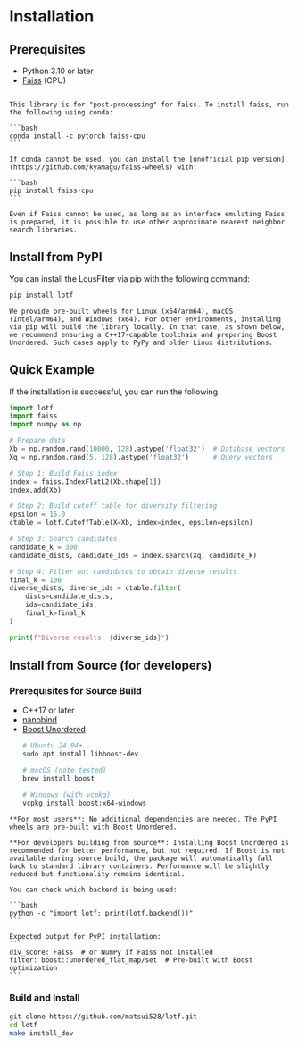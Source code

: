 # Installation

## Prerequisites

- Python 3.10 or later
- [Faiss](https://github.com/facebookresearch/faiss) (CPU)

````{note}

This library is for "post-processing" for faiss. To install faiss, run the following using conda:

```bash
conda install -c pytorch faiss-cpu
```

If conda cannot be used, you can install the [unofficial pip version](https://github.com/kyamagu/faiss-wheels) with:

```bash
pip install faiss-cpu
```

Even if Faiss cannot be used, as long as an interface emulating Faiss is prepared, it is possible to use other approximate nearest neighbor search libraries.
````





## Install from PyPI

You can install the LousFilter via pip with the following command:


```bash
pip install lotf
```

````{note}
We provide pre-built wheels for Linux (x64/arm64), macOS (Intel/arm64), and Windows (x64). For other environments, installing via pip will build the library locally. In that case, as shown below, we recommend ensuring a C++17-capable toolchain and preparing Boost Unordered. Such cases apply to PyPy and older Linux distributions.
````


## Quick Example
If the installation is successful, you can run the following.

```python
import lotf
import faiss
import numpy as np

# Prepare data
Xb = np.random.rand(10000, 128).astype('float32')  # Database vectors
Xq = np.random.rand(5, 128).astype('float32')      # Query vectors

# Step 1: Build Faiss index
index = faiss.IndexFlatL2(Xb.shape[1])
index.add(Xb)

# Step 2: Build cutoff table for diversity filtering
epsilon = 15.0
ctable = lotf.CutoffTable(X=Xb, index=index, epsilon=epsilon)

# Step 3: Search candidates
candidate_k = 300
candidate_dists, candidate_ids = index.search(Xq, candidate_k)

# Step 4: Filter out candidates to obtain diverse results
final_k = 100
diverse_dists, diverse_ids = ctable.filter(
    dists=candidate_dists, 
    ids=candidate_ids, 
    final_k=final_k
)

print(f"Diverse results: {diverse_ids}")
```




## Install from Source (for developers)

### Prerequisites for Source Build
- C++17 or later
- [nanobind](https://github.com/wjakob/nanobind)
- [Boost Unordered](https://www.boost.org/doc/libs/latest/libs/unordered/index.html)
    ```bash
    # Ubuntu 24.04+
    sudo apt install libboost-dev
    
    # macOS (note tested)
    brew install boost
    
    # Windows (with vcpkg)
    vcpkg install boost:x64-windows
    ```

````{note}
**For most users**: No additional dependencies are needed. The PyPI wheels are pre-built with Boost Unordered.

**For developers building from source**: Installing Boost Unordered is recommended for better performance, but not required. If Boost is not available during source build, the package will automatically fall back to standard library containers. Performance will be slightly reduced but functionality remains identical.

You can check which backend is being used:

```bash
python -c "import lotf; print(lotf.backend())"
```

Expected output for PyPI installation:
```
div_score: Faiss  # or NumPy if Faiss not installed
filter: boost::unordered_flat_map/set  # Pre-built with Boost optimization
```

````




### Build and Install

```bash
git clone https://github.com/matsui528/lotf.git
cd lotf
make install_dev
```
